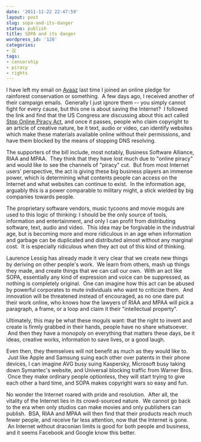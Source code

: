 ```yaml
---
date: '2011-11-22 22:47:59'
layout: post
slug: sopa-and-its-danger
status: publish
title: SOPA and its danger
wordpress_id: '128'
categories:
- 议
tags:
- censorship
- piracy
- rights
---
```


I have left my email on [Avaaz](http://avaaz.org/) last time I joined an online pledge for rainforest conservation or something.  A few days ago, I received another of their campaign emails.  Generally I just ignore them -- you simply cannot fight for every cause, but this one is about saving the Internet?  I followed the link and find that the US Congress are discussing about this act called [Stop Online Piracy Act](http://www.govtrack.us/congress/bill.xpd?bill=h112-3261), and once it passes, people who claim copyright to an article of creative nature, be it text, audio or video, can identify websites which make these materials available online without their permissions, and have them blocked by the means of stopping DNS resolving.

The supporters of the bill include, most notably, Business Software Alliance, RIAA and MPAA.  They think that they have lost much due to "online piracy" and would like to see the channels of "piracy" cut.  But from most Internet users' perspective, the act is giving these big business players an immense power, which is determining what contents people can access on the Internet and what websites can continue to exist.  In the information age, arguably this is a power comparable to military might, a stick wielded by big companies towards people.

The proprietary software vendors, music tycoons and movie moguls are used to this logic of thinking: I should be the only source of tools, information and entertainment, and only I can profit from distributing software, text, audio and video.  This idea may be forgivable in the industrial age, but is becoming more and more ridiculous in an age when information and garbage can be duplicated and distributed almost without any marginal cost.  It is especially ridiculous when they act out of this kind of thinking.

Laurence Lessig has already made it very clear that we create new things by deriving on other people's work.  We learn from others, mash up things they made, and create things that we can call our own.  With an act like SOPA, essentially any kind of expression and voice can be suppressed, as nothing is completely original.  One can imagine how this act can be abused by powerful corporates to mute individuals who want to criticize them.  And innovation will be threatened instead of encouraged, as no one dare put their work online, who knows how the lawyers of RIAA and MPAA will pick a paragraph, a frame, or a loop and claim it their "intellectual property".

Ultimately, this may be what these moguls want: that the right to invent and create is firmly grabbed in their hands, people have no share whatsoever.  And then they have a monopoly on everything that matters these days, be it ideas, creative works, information to save lives, or a good laugh.

Even then, they themselves will not benefit as much as they would like to.  Just like Apple and Samsung suing each other over patents in their phone devices, I can imagine AVG busy suing Kaspersky, Microsoft busy taking down Symantec's website, and Universal blocking traffic from Warner Bros.  Once they make ordinary people optionless, they will start trying to give each other a hard time, and SOPA makes copyright wars so easy and fun.

No wonder the Internet roared with pride and resolution.  After all, the vitality of the Internet lies in its crowd-sourced nature.  We cannot go back to the era when only studios can make movies and only publishers can publish.  BSA, RIAA and MPAA will then find that their products reach much fewer people, and receive far less attention, now that the Internet is gone.  An Internet without draconian limits is good for both people and business, and it seems Facebook and Google know this better.

